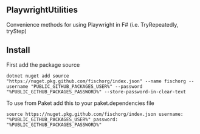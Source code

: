 ## PlaywrightUtilities

Convenience methods for using Playwright in F# (i.e. TryRepeatedly, tryStep)

## Install

First add the package source
```pwsh
dotnet nuget add source "https://nuget.pkg.github.com/fischorg/index.json" --name fischorg --username "PUBLIC_GITHUB_PACKAGES_USER%" --password "%PUBLIC_GITHUB_PACKAGES_PASSWORD%" --store-password-in-clear-text
```

To use from Paket add this to your paket.dependencies file
```
source https://nuget.pkg.github.com/fischorg/index.json username: "%PUBLIC_GITHUB_PACKAGES_USER%" password: "%PUBLIC_GITHUB_PACKAGES_PASSWORD%"
```